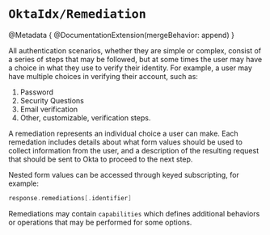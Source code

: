 # ``OktaIdx/Remediation``

@Metadata {
    @DocumentationExtension(mergeBehavior: append)
}

All authentication scenarios, whether they are simple or complex, consist of a series of steps that may be followed, but at some times the user may have a choice in what they use to verify their identity. For example, a user may have multiple choices in verifying their account, such as:

1. Password
1. Security Questions
1. Email verification
1. Other, customizable, verification steps.

A remediation represents an individual choice a user can make. Each remedation includes details about what form values should be used to collect information from the user, and a description of the resulting request that should be sent to Okta to proceed to the next step.

Nested form values can be accessed through keyed subscripting, for example:

```swift
response.remediations[.identifier]
```

Remediations may contain ``capabilities`` which defines additional behaviors or operations that may be performed for some options.
